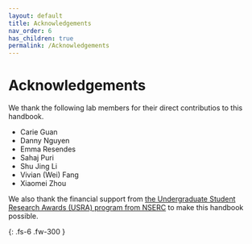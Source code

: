 ```yaml
---
layout: default
title: Acknowledgements
nav_order: 6
has_children: true
permalink: /Acknowledgements
---
```


# Acknowledgements 

We thank the following lab members for their direct contributios to this handbook.
* Carie Guan
* Danny Nguyen
* Emma Resendes
* Sahaj Puri
* Shu Jing Li
* Vivian (Wei) Fang
* Xiaomei Zhou

We also thank the financial support from [the Undergraduate Student Research Awards (USRA) program from NSERC](https://www.nserc-crsng.gc.ca/) to make this handbook possible.

{: .fs-6 .fw-300 }
